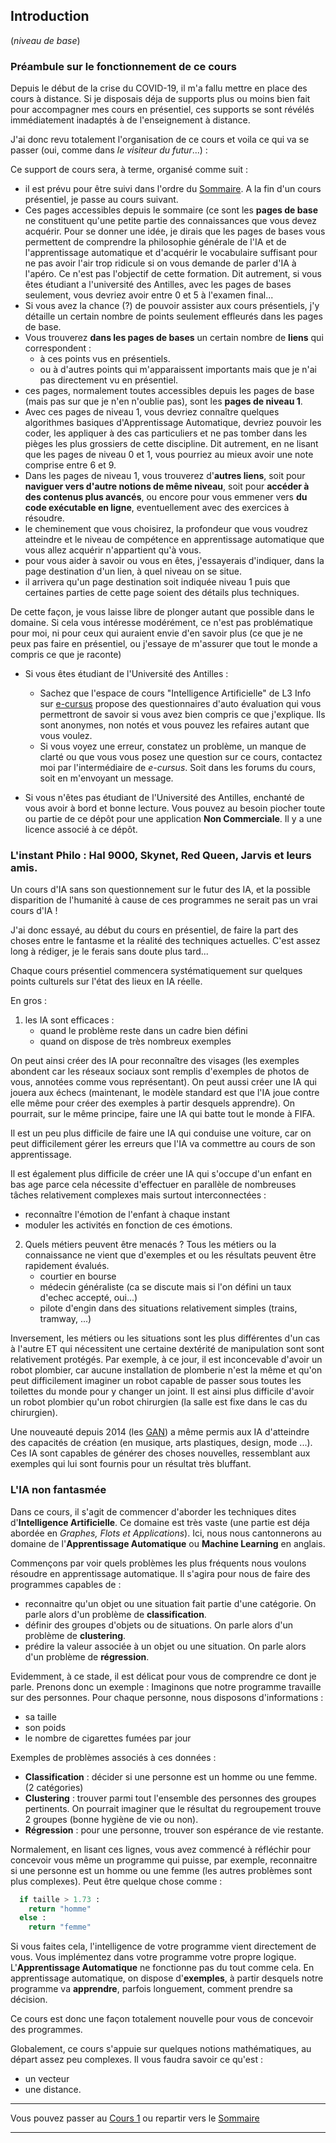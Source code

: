 ## Introduction
(*niveau de base*)

### Préambule sur le fonctionnement de ce cours

Depuis le début de la crise du COVID-19, il m'a fallu mettre en place des cours à distance. Si je disposais déja de supports plus ou moins bien fait
pour accompagner mes cours en présentiel, ces supports se sont révélés immédiatement inadaptés à de l'enseignement à distance.

J'ai donc revu totalement l'organisation de ce cours et voila ce qui va se passer (oui, comme dans *le visiteur du futur*...) :

Ce support de cours sera, à terme, organisé comme suit :
- il est prévu pour être suivi dans l'ordre du [Sommaire](99_sommaire.md). A la fin d'un cours présentiel, je passe au cours suivant.
- Ces pages accessibles depuis le sommaire (ce sont les **pages de base** ne constituent qu'une petite partie des connaissances que vous devez acquérir. Pour se donner une idée, je dirais que les pages de bases vous permettent de comprendre la philosophie générale de l'IA et de l'apprentissage automatique et d'acquérir le vocabulaire suffisant pour ne pas avoir l'air trop ridicule si on vous demande de parler d'IA à l'apéro. Ce n'est pas l'objectif de cette formation. Dit autrement, si vous êtes étudiant a l'université des Antilles, avec les pages de bases seulement, vous devriez avoir entre 0 et 5 à l'examen final...
- Si vous avez la chance (?) de pouvoir assister aux cours présentiels, j'y détaille un certain nombre de points seulement effleurés dans les pages de base.
- Vous trouverez **dans les pages de bases** un certain nombre de **liens** qui correspondent :
  - à ces points vus en présentiels.
  - ou à d'autres points qui m'apparaissent importants mais que je n'ai pas directement vu en présentiel.
- ces pages, normalement toutes accessibles depuis les pages de base (mais pas sur que je n'en n'oublie pas), sont les **pages de niveau 1**.
- Avec ces pages de niveau 1, vous devriez connaître quelques algorithmes basiques d'Apprentissage Automatique, devriez pouvoir les coder, les appliquer à des cas particuliers et ne pas tomber dans les pièges les plus grossiers de cette discipline. Dit autrement, en ne lisant que les pages de niveau 0 et 1, vous pourriez au mieux avoir une note comprise entre 6 et 9.
- Dans les pages de niveau 1, vous trouverez d'**autres liens**, soit pour **naviguer vers d'autre notions de même niveau**, soit pour **accéder à des contenus plus avancés**, ou encore pour vous emmener vers **du code exécutable en ligne**, eventuellement avec des exercices à résoudre.
- le cheminement que vous choisirez, la profondeur que vous voudrez atteindre et le niveau de compétence en apprentissage automatique que vous allez acquérir n'appartient qu'à vous.
- pour vous aider à savoir ou vous en êtes, j'essayerais d'indiquer, dans la page destination d'un lien, à quel niveau on se situe.
- il arrivera qu'un page destination soit indiquée niveau 1 puis que certaines parties de cette page soient des détails plus techniques.

De cette façon, je vous laisse libre de plonger autant que possible dans le domaine. Si cela vous intéresse modérément, ce n'est pas problématique pour moi, ni pour ceux qui auraient envie d'en savoir plus (ce que je ne peux pas faire en présentiel, ou j'essaye de m'assurer que tout le monde a compris ce que je raconte)

- Si vous êtes étudiant de l'Université des Antilles :
  - Sachez que l'espace de cours "Intelligence Artificielle" de L3 Info sur [e-cursus](https://ecursus.univ-antilles.fr/) propose des questionnaires d'auto évaluation qui vous permettront de savoir si vous avez bien compris
ce que j'explique. Ils sont anonymes, non notés et vous pouvez les refaires autant que vous voulez.
  - Si vous voyez une erreur, constatez un problème, un manque de clarté ou que vous vous posez une question sur ce cours, contactez moi par l'intermédiaire de *e-cursus*. Soit dans les forums du cours, soit en m'envoyant un message.


- Si vous n'êtes pas étudiant de l'Université des Antilles, enchanté de vous avoir à bord et bonne lecture. Vous pouvez au besoin piocher toute ou partie de ce dépôt pour une application **Non Commerciale**. Il y a une licence associé à ce dépôt.

### L'instant Philo : Hal 9000, Skynet, Red Queen, Jarvis et leurs amis.

Un cours d'IA sans son questionnement sur le futur des IA, et la possible
disparition de l'humanité à cause de ces programmes ne serait pas un vrai
cours d'IA !

J'ai donc essayé, au début du cours en présentiel, de faire la part des choses entre le
fantasme et la réalité des techniques actuelles. C'est assez long à rédiger,
je le ferais sans doute plus tard...

Chaque cours présentiel commencera systématiquement sur quelques points culturels sur l'état des lieux en IA réelle.

En gros :

1. les IA sont efficaces :
    - quand le problème reste dans un cadre bien défini
    - quand on dispose de très nombreux exemples

On peut ainsi créer des IA pour reconnaître des visages (les exemples abondent
car les réseaux sociaux sont remplis d'exemples de photos de vous, annotées
comme vous représentant). On peut aussi créer une IA qui jouera aux échecs
(maintenant, le modèle standard est que l'IA joue contre elle même pour créer
des exemples à partir desquels apprendre). On pourrait, sur le même principe,
faire une IA qui batte tout le monde à FIFA.

Il est un peu plus difficile de faire une IA qui conduise une voiture,
car on peut difficilement gérer les erreurs que l'IA va commettre au cours
de son apprentissage.

Il est également plus difficile de créer une IA qui s'occupe d'un enfant
en bas age parce cela nécessite d'effectuer en parallèle de nombreuses
tâches relativement complexes mais surtout interconnectées :

- reconnaître l'émotion de l'enfant à chaque instant
- moduler les activités en fonction de ces émotions.


2. Quels métiers peuvent être menacés ? Tous les métiers ou la connaissance ne vient que d'exemples et ou les résultats peuvent être rapidement évalués.
    - courtier en bourse
    - médecin généraliste (ca se discute mais si l'on défini un taux d'echec accepté, oui...)
    - pilote d'engin dans des situations relativement simples (trains, tramway, ...)

Inversement, les métiers ou les situations sont les plus différentes d'un
cas à l'autre ET qui nécessitent une certaine dextérité de manipulation
sont sont relativement protégés.
Par exemple, à ce jour, il est inconcevable d'avoir un robot plombier,
car aucune installation de plomberie n'est la même et qu'on peut difficilement imaginer un robot capable de passer sous toutes les toilettes
du monde pour y changer un joint.
Il est ainsi plus difficile d'avoir un robot plombier qu'un robot chirurgien
(la salle est fixe dans le cas du chirurgien).

Une nouveauté depuis 2014 (les [GAN](HyperLinks/GAN.md)) a même permis aux IA d'atteindre des capacités de création (en musique, arts plastiques, design, mode ...).
Ces IA sont capables de générer des choses nouvelles, ressemblant aux
exemples qui lui sont fournis pour un résultat très bluffant.

### L'IA non fantasmée

Dans ce cours, il s'agit de commencer d'aborder les techniques dites
d'**Intelligence Artificielle**. Ce domaine est très vaste (une partie est déja
abordée en *Graphes, Flots et Applications*). Ici, nous nous cantonnerons au
domaine de l'**Apprentissage Automatique** ou **Machine Learning** en anglais.

Commençons par voir quels problèmes les plus fréquents nous voulons résoudre en
apprentissage automatique. Il s'agira pour nous de faire des programmes capables
de :

- reconnaitre qu'un objet ou une situation fait partie d'une catégorie. On parle
alors d'un problème de **classification**.
- définir des groupes d'objets ou de situations. On parle alors d'un problème de
**clustering**.
- prédire la valeur associée à un objet ou une situation. On parle
alors d'un problème de **régression**.

Evidemment, à ce stade, il est délicat pour vous de comprendre ce dont je parle.
Prenons donc un exemple : Imaginons que notre programme travaille sur des
personnes. Pour chaque personne, nous disposons d'informations :
- sa taille
- son poids
- le nombre de cigarettes fumées par jour

Exemples de problèmes associés à ces données :
- **Classification** : décider si une personne est un homme ou une femme.
(2 catégories)
- **Clustering** : trouver parmi tout l'ensemble des personnes des groupes
pertinents. On pourrait imaginer que le résultat du regroupement trouve 2 groupes
(bonne hygiène de vie ou non).
- **Régression** : pour une personne, trouver son espérance de vie restante.

Normalement, en lisant ces lignes, vous avez commencé à réfléchir pour concevoir
vous même un programme qui puisse, par exemple, reconnaitre si une personne est
un homme ou une femme (les autres problèmes sont plus complexes).
Peut être quelque chose comme :

```python
  if taille > 1.73 :
    return "homme"
  else :
    return "femme"
```

Si vous faites cela, l'intelligence de votre programme vient directement de vous.
Vous implémentez dans votre programme votre propre logique. L'**Apprentissage
Automatique** ne fonctionne pas du tout comme cela. En apprentissage automatique,
on dispose d'**exemples**, à partir desquels notre programme va **apprendre**,
parfois longuement, comment prendre sa décision.

Ce cours est donc une façon totalement nouvelle pour vous de concevoir des
programmes.

Globalement, ce cours s'appuie sur quelques notions mathématiques, au départ
assez peu complexes. Il vous faudra savoir ce qu'est :
- un vecteur
- une distance.

___
Vous pouvez passer au [Cours 1](01_cours1.md) ou repartir vers le [Sommaire](99_sommaire.md)
___
